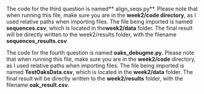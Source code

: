 The code for the third question is named** align_seqs.py**. Please note that when running this file, make sure you are in the **week2/code directory**, as I used relative paths when importing files. The file being imported is named **sequences.csv**, which is located in the**week2/data** folder. The final result will be directly written to the week2/results folder, with the filename **sequences_results.csv**


The code for the fourth question is named **oaks_debugme.py**. Please note that when running this file, make sure you are in the **week2/code** directory, as I used relative paths when importing files. The file being imported is named **TestOaksData.csv**, which is located in the **week2/data** folder. The final result will be directly written to the **week2/results** folder, with the filename **oak_result.csv**.


